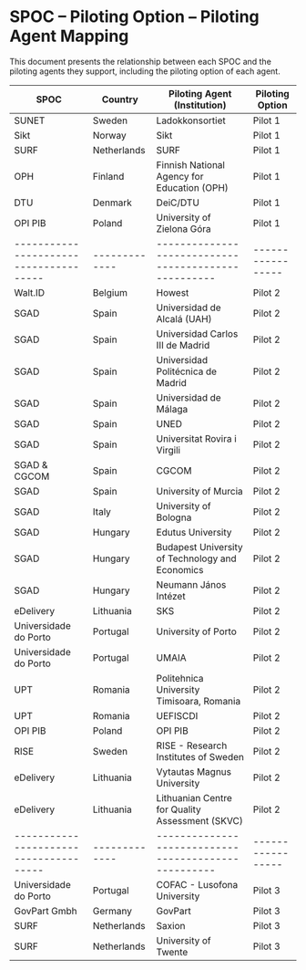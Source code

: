 # SPOC – Piloting Option – Piloting Agent Mapping

This document presents the relationship between each SPOC and the piloting agents they support, including the piloting option of each agent.

| SPOC                                 | Country     | Piloting Agent (Institution)                       | Piloting Option |
|--------------------------------------|-------------|----------------------------------------------------|-----------------|
| SUNET                                | Sweden      | Ladokkonsortiet                                    | Pilot 1         |
| Sikt                                 | Norway      | Sikt                                               | Pilot 1         |
| SURF                                 | Netherlands | SURF                                               | Pilot 1         |
| OPH                                  | Finland     | Finnish National Agency for Education (OPH)        | Pilot 1         |
| DTU                                  | Denmark     | DeiC/DTU                                           | Pilot 1         |
| OPI PIB                              | Poland      | University of Zielona Góra                         | Pilot 1         |
|--------------------------------------|-------------|----------------------------------------------------|-----------------|
| Walt.ID                              | Belgium     | Howest                                             | Pilot 2         |
| SGAD                                 | Spain       | Universidad de Alcalá (UAH)                        | Pilot 2         |
| SGAD                                 | Spain       | Universidad Carlos III de Madrid                   | Pilot 2         |
| SGAD                                 | Spain       | Universidad Politécnica de Madrid                  | Pilot 2         |
| SGAD                                 | Spain       | Universidad de Málaga                              | Pilot 2         |
| SGAD                                 | Spain       | UNED                                               | Pilot 2         |
| SGAD                                 | Spain       | Universitat Rovira i Virgili                       | Pilot 2         |
| SGAD & CGCOM                         | Spain       | CGCOM                                              | Pilot 2         |
| SGAD                                 | Spain       | University of Murcia                               | Pilot 2         |
| SGAD                                 | Italy       | University of Bologna                              | Pilot 2         |
| SGAD                                 | Hungary     | Edutus University                                  | Pilot 2         |
| SGAD                                 | Hungary     | Budapest University of Technology and Economics    | Pilot 2         |
| SGAD                                 | Hungary     | Neumann János Intézet                              | Pilot 2         |
| eDelivery                            | Lithuania   | SKS                                                | Pilot 2         |
| Universidade do Porto                | Portugal    | University of Porto                                | Pilot 2         |
| Universidade do Porto                | Portugal    | UMAIA                                              | Pilot 2         |
| UPT                                  | Romania     | Politehnica University Timisoara, Romania          | Pilot 2         |
| UPT                                  | Romania     | UEFISCDI                                           | Pilot 2         |
| OPI PIB                              | Poland      | OPI PIB                                            | Pilot 2         |
| RISE                                 | Sweden      | RISE - Research Institutes of Sweden               | Pilot 2         |
| eDelivery                            | Lithuania   | Vytautas Magnus University                         | Pilot 2         |
| eDelivery                            | Lithuania   | Lithuanian Centre for Quality Assessment (SKVC)    | Pilot 2         |
|--------------------------------------|-------------|----------------------------------------------------|-----------------|
| Universidade do Porto                | Portugal    | COFAC - Lusofona University                        | Pilot 3         |
| GovPart Gmbh                         | Germany     | GovPart                                            | Pilot 3         |
| SURF                                 | Netherlands | Saxion                                             | Pilot 3         |
| SURF                                 | Netherlands | University of Twente                               | Pilot 3         |